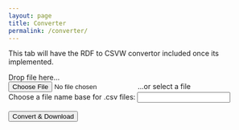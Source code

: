 ```yaml
---
layout: page
title: Converter
permalink: /converter/
---
```


This tab will have the RDF to CSVW convertor included once its implemented.

<form id="rdfandconfiguration" action="https://rdf-to-csvw.onrender.com/rdftocsvw" method="post">
    <script src="https://ajax.googleapis.com/ajax/libs/jquery/1.11.1/jquery.min.js"></script>
    <div id="drop-zone">
        Drop file here...<br>
        <label class="label" id="labelForFileInput">
            <input type="file" name="file" id="file" required/>
            <span id="spanForFileInput">...or select a file</span>
        </label>
        <!-- <div id="clickHere">
            or click here..
            <input type="file" name="file" id="file" />
        </div>
        -->
    </div>
    <label for="filename">Choose a file name base for .csv files: </label>
    <input type="text" id="filename" name="filename"> <br><br>
    <input type="submit" value="Convert & Download">
</form>
<div id="responsePlace">
<label id="previewLabel"></label>
</div>

<script type="text/javascript" src="https://ladymalande.github.io/{{ base.url }}/{{ 'assets/sendPost.js' | relative_url }}"></script>


